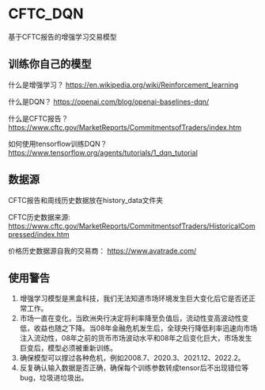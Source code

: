 # CFTC_DQN
基于CFTC报告的增强学习交易模型

## 训练你自己的模型

什么是增强学习？ https://en.wikipedia.org/wiki/Reinforcement_learning

什么是DQN？ https://openai.com/blog/openai-baselines-dqn/

什么是CFTC报告？ https://www.cftc.gov/MarketReports/CommitmentsofTraders/index.htm

如何使用tensorflow训练DQN？ https://www.tensorflow.org/agents/tutorials/1_dqn_tutorial

## 数据源

CFTC报告和周线历史数据放在history_data文件夹

CFTC历史数据来源:
https://www.cftc.gov/MarketReports/CommitmentsofTraders/HistoricalCompressed/index.htm

价格历史数据源自我的交易商：
https://www.avatrade.com/


## 使用警告

1. 增强学习模型是黑盒科技，我们无法知道市场环境发生巨大变化后它是否还正常工作。
2. 市场一直在变化，当欧洲央行决定将利率降至负值后，流动性变高波动性变低，收益也随之下降。当08年金融危机发生后，全球央行降低利率迅速向市场注入流动性，08年之前的货币市场波动水平和08年之后变化巨大，市场发生巨变后，模型必须被重新训练。
3. 确保模型可以撑过各种危机，例如2008.7、2020.3、2021.12、2022.2。
4. 反复确认输入数据是否正确，确保每个训练参数转成tensor后不出现错位等bug，垃圾进垃圾出。
